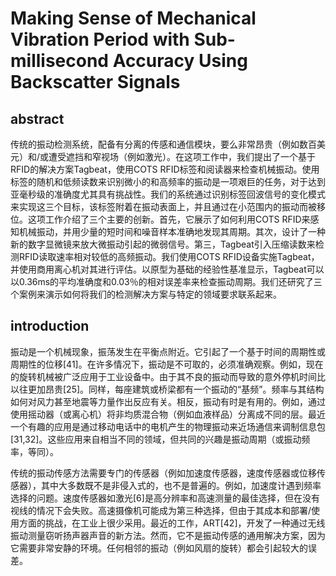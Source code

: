 # Making Sense of Mechanical Vibration Period with Sub-millisecond Accuracy Using Backscatter Signals
## abstract
传统的振动检测系统，配备有分离的传感和通信模块，要么非常昂贵（例如数百美元）和/或遭受遮挡和窄视场（例如激光）。在这项工作中，我们提出了一个基于RFID的解决方案Tagbeat，使用COTS RFID标签和阅读器来检查机械振动。使用标签的随机和低频读数来识别微小的和高频率的振动是一项艰巨的任务，对于达到亚毫秒级的准确度尤其具有挑战性。我们的系统通过识别标签回波信号的变化模式来实现这三个目标，该标签附着在振动表面上，并且通过在小范围内的振动而被移位。这项工作介绍了三个主要的创新。首先，它展示了如何利用COTS RFID来感知机械振动，并用少量的短时间和噪音样本准确地发现其周期。其次，设计了一种新的数字显微镜来放大微振动引起的微弱信号。第三，Tagbeat引入压缩读数来检测RFID读取速率相对较低的高频振动。我们使用COTS RFID设备实施Tagbeat，并使用商用离心机对其进行评估。以原型为基础的经验性基准显示，Tagbeat可以以0.36ms的平均准确度和0.03％的相对误差率来检查振动周期。我们还研究了三个案例来演示如何将我们的检测解决方案与特定的领域要求联系起来。
## introduction
振动是一个机械现象，振荡发生在平衡点附近。它引起了一个基于时间的周期性或周期性的位移[41]。在许多情况下，振动是不可取的，必须准确观察。例如，现在的旋转机械被广泛应用于工业设备中。由于其不良的振动而导致的意外停机时间比以往更加昂贵[25]。同样，每座建筑或桥梁都有一个振动的“基频”。频率与其结构如何对风力甚至地震等力量作出反应有关。相反，振动有时是有用的。例如，通过使用摇动器（或离心机）将非均质混合物（例如血液样品）分离成不同的层。最近一个有趣的应用是通过移动电话中的电机产生的物理振动来近场通信来调制信息包[31,32]。这些应用来自相当不同的领域，但共同的兴趣是振动周期（或振动频率，等同）。

传统的振动传感方法需要专门的传感器（例如加速度传感器，速度传感器或位移传感器），其中大多数既不是非侵入式的，也不是普遍的。例如，加速度计遇到频率选择的问题。速度传感器如激光[6]是高分辨率和高速测量的最佳选择，但在没有视线的情况下会失败。高速摄像机可能成为第三种选择，但由于其成本和部署/使用方面的挑战，在工业上很少采用。最近的工作，ART[42]，开发了一种通过无线振动测量窃听扬声器声音的新方法。然而，它不是振动传感的通用解决方案，因为它需要非常安静的环境。任何相邻的振动（例如风扇的旋转）都会引起较大的误差。


##
